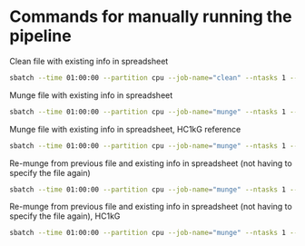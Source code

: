 # Commands for manually running the pipeline

Clean file with existing info in spreadsheet
```bash
sbatch --time 01:00:00 --partition cpu --job-name="clean" --ntasks 1 --cpus-per-task 5 --mem 64G --wrap "Rscript ~/project/genetic_correlations/scripts/cleaning/runStandardCleanAndMunge.R -f '/scratch/prj/gwas_sumstats/original/bmi.giant-ukbb.meta-analysis.combined.23May2018.txt.gz' -c 'BODY14' -o '/scratch/prj/gwas_sumstats/cleaned' --filter.maf 0.001 --filter.info 0.6" --output "BODY14.$(date +%Y%m%d).out.txt"
```

Munge file with existing info in spreadsheet
```bash
sbatch --time 01:00:00 --partition cpu --job-name="munge" --ntasks 1 --cpus-per-task 5 --mem 64G --wrap "Rscript ~/project/genetic_correlations/scripts/cleaning/runStandardCleanAndMunge.R -f '/scratch/prj/gwas_sumstats/original/bmi.giant-ukbb.meta-analysis.combined.23May2018.txt.gz' -c 'BODY14' -r '/scratch/prj/gwas_sumstats/variant_lists/w_hm3.snplist.flaskapp2018' -o '/scratch/prj/gwas_sumstats/munged' --filter.maf 0.01 --filter.info 0.6" --output "BODY14.$(date +%Y%m%d).out.txt"

```

Munge file with existing info in spreadsheet, HC1kG reference
```bash
sbatch --time 01:00:00 --partition cpu --job-name="munge" --ntasks 1 --cpus-per-task 5 --mem 64G --wrap "Rscript ~/project/genetic_correlations/scripts/cleaning/runStandardCleanAndMunge.R -f '/scratch/prj/gwas_sumstats/original/bmi.giant-ukbb.meta-analysis.combined.23May2018.txt.gz' -c 'BODY14' -r '/scratch/prj/gwas_sumstats/variant_lists/hc1kgp3.b38.mix.l2.jz2023.gz' -o '/scratch/prj/gwas_sumstats/munged_hc1kg' --filter.maf 0.01 --filter.info 0.6" --output "BODY14.$(date +%Y%m%d).out.txt"

```


Re-munge from previous file and existing info in spreadsheet (not having to specify the file again)
```bash
sbatch --time 01:00:00 --partition cpu --job-name="munge" --ntasks 1 --cpus-per-task 5 --mem 64G --wrap "Rscript ~/project/genetic_correlations/scripts/cleaning/runStandardCleanAndMunge.R -c 'SMOK10' -r '/scratch/prj/gwas_sumstats/variant_lists/w_hm3.snplist.flaskapp2018' -o '/scratch/prj/gwas_sumstats/munged' --filter.maf 0.01 --filter.info 0.6" --output "SMOK10.$(date +%Y%m%d).out.txt"

```

Re-munge from previous file and existing info in spreadsheet (not having to specify the file again), HC1kG
```bash
sbatch --time 01:00:00 --partition cpu --job-name="munge" --ntasks 1 --cpus-per-task 5 --mem 64G --wrap "Rscript ~/project/genetic_correlations/scripts/cleaning/runStandardCleanAndMunge.R -c 'SMOK10' -r '/scratch/prj/gwas_sumstats/variant_lists/hc1kgp3.b38.mix.l2.jz2023.gz' -o '/scratch/prj/gwas_sumstats/munged_hc1kg' --filter.maf 0.01 --filter.info 0.6" --output "SMOK10.$(date +%Y%m%d).out.txt"

```

